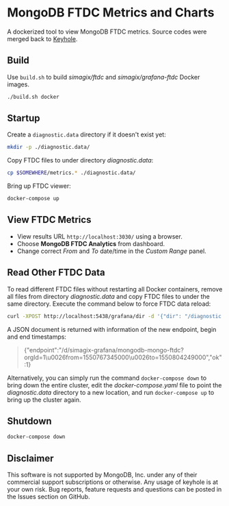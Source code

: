 # MongoDB FTDC Metrics and Charts

A dockerized tool to view MongoDB FTDC metrics.  Source codes were merged back to [Keyhole](https://github.com/simagix/keyhole).

## Build

Use `build.sh` to build *simagix/ftdc* and *simagix/grafana-ftdc* Docker images.

```bash
./build.sh docker
```

## Startup

Create a `diagnostic.data` directory if it doesn't exist yet:

```bash
mkdir -p ./diagnostic.data/
```

Copy FTDC files to under directory *diagnostic.data*:

```bash
cp $SOMEWHERE/metrics.* ./diagnostic.data/
```

Bring up FTDC viewer:

```bash
docker-compose up
```

## View FTDC Metrics

- View results URL `http://localhost:3030/` using a browser.
- Choose **MongoDB FTDC Analytics** from dashboard.
- Change correct *From* and *To* date/time in the *Custom Range* panel.

## Read Other FTDC Data

To read different FTDC files without restarting all Docker containers, remove all files from directory *diagnostic.data* and copy FTDC files to under the same directory.  Execute the command below to force FTDC data reload:

```bash
curl -XPOST http://localhost:5438/grafana/dir -d '{"dir": "/diagnostic.data"}'
```

A JSON document is returned with information of the new endpoint, begin and end timestamps:

> {"endpoint":"/d/simagix-grafana/mongodb-mongo-ftdc?orgId=1\u0026from=1550767345000\u0026to=1550804249000","ok":1}

Alternatively, you can simply run the command `docker-compose down` to bring down the entire cluster, edit the *docker-compose.yaml* file to point the *diagnostic.data* directory to a new location, and run `docker-compose up` to bring up the cluster again.

## Shutdown

```bash
docker-compose down
```

## Disclaimer

This software is not supported by MongoDB, Inc. under any of their commercial support subscriptions or otherwise. Any usage of keyhole is at your own risk. Bug reports, feature requests and questions can be posted in the Issues section on GitHub.
